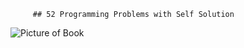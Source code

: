          ## 52 Programming Problems with Self Solution

![Picture of Book](./img/20220630_110515.jpg)
